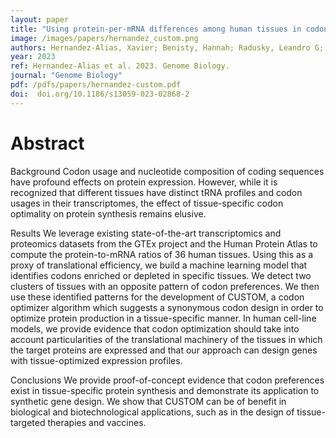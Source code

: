 ```yaml
---
layout: paper
title: "Using protein-per-mRNA differences among human tissues in codon optimization"
image: /images/papers/hernandez_custom.png
authors: Hernandez-Alias, Xavier; Benisty, Hannah; Radusky, Leandro G; Serrano, Luis; Schaefer, Martin H
year: 2023
ref: Hernandez-Alias et al. 2023. Genome Biology.
journal: "Genome Biology"
pdf: /pdfs/papers/hernandez-custom.pdf
doi:  doi.org/10.1186/s13059-023-02868-2
---
```


# Abstract

Background
Codon usage and nucleotide composition of coding sequences have profound effects on protein expression. However, while it is recognized that different tissues have distinct tRNA profiles and codon usages in their transcriptomes, the effect of tissue-specific codon optimality on protein synthesis remains elusive.

Results
We leverage existing state-of-the-art transcriptomics and proteomics datasets from the GTEx project and the Human Protein Atlas to compute the protein-to-mRNA ratios of 36 human tissues. Using this as a proxy of translational efficiency, we build a machine learning model that identifies codons enriched or depleted in specific tissues. We detect two clusters of tissues with an opposite pattern of codon preferences. We then use these identified patterns for the development of CUSTOM, a codon optimizer algorithm which suggests a synonymous codon design in order to optimize protein production in a tissue-specific manner. In human cell-line models, we provide evidence that codon optimization should take into account particularities of the translational machinery of the tissues in which the target proteins are expressed and that our approach can design genes with tissue-optimized expression profiles.

Conclusions
We provide proof-of-concept evidence that codon preferences exist in tissue-specific protein synthesis and demonstrate its application to synthetic gene design. We show that CUSTOM can be of benefit in biological and biotechnological applications, such as in the design of tissue-targeted therapies and vaccines.
